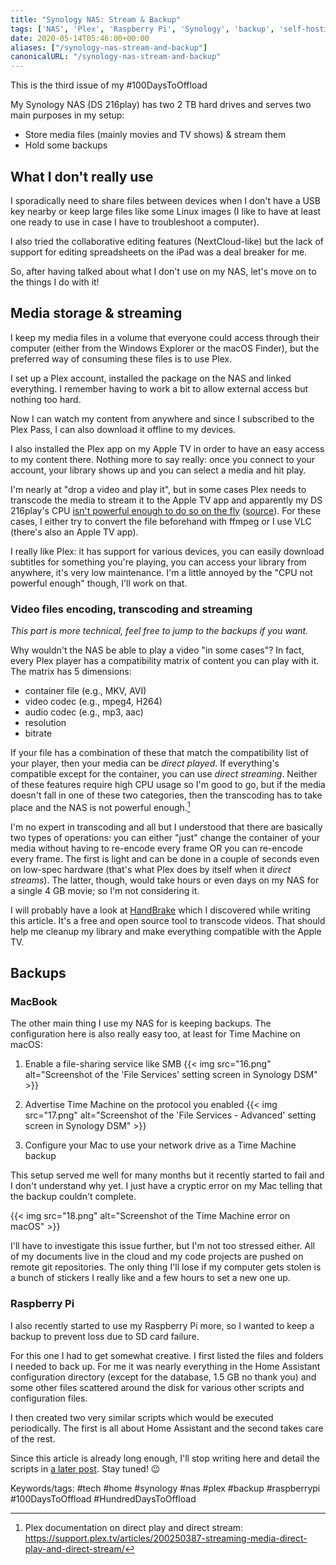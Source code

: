 ```yaml
---
title: "Synology NAS: Stream & Backup"
tags: ['NAS', 'Plex', 'Raspberry Pi', 'Synology', 'backup', 'self-hosting', 'streaming', 'time machine']
date: 2020-05-14T05:46:00+00:00
aliases: ["/synology-nas-stream-and-backup"]
canonicalURL: "/synology-nas-stream-and-backup"
---
```

This is the third issue of my #100DaysToOffload

My Synology NAS (DS 216play) has two 2 TB hard drives and serves two main purposes in my setup:

* Store media files (mainly movies and TV shows) & stream them
* Hold some backups

<!--more-->

## What I don't really use
I sporadically need to share files between devices when I don't have a USB key nearby or keep large files like some Linux images (I like to have at least one ready to use in case I have to troubleshoot a computer).

I also tried the collaborative editing features (NextCloud-like) but the lack of support for editing spreadsheets on the iPad was a deal breaker for me.

So, after having talked about what I don't use on my NAS, let's move on to the things I do with it!

## Media storage & streaming
I keep my media files in a volume that everyone could access through their computer (either from the Windows Explorer or the macOS Finder), but the preferred way of consuming these files is to use Plex.

I set up a Plex account, installed the package on the NAS and linked everything. I remember having to work a bit to allow external access but nothing too hard.

Now I can watch my content from anywhere and since I subscribed to the Plex Pass, I can also download it offline to my devices.

I also installed the Plex app on my Apple TV in order to have an easy access to my content there. Nothing more to say really: once you connect to your account, your library shows up and you can select a media and hit play.

I'm nearly at "drop a video and play it", but in some cases Plex needs to transcode the media to stream it to the Apple TV app and apparently my DS 216play's CPU [isn't powerful enough to do so on the fly](https://docs.google.com/spreadsheets/d/1MfYoJkiwSqCXg8cm5-Ac4oOLPRtCkgUxU0jdj3tmMPc/edit) ([source](https://support.plex.tv/articles/115002178853-using-hardware-accelerated-streaming/)). For these cases, I either try to convert the file beforehand with ffmpeg or I use VLC (there's also an Apple TV app).

I really like Plex: it has support for various devices, you can easily download subtitles for something you're playing, you can access your library from anywhere, it's very low maintenance. I'm a little annoyed by the "CPU not powerful enough" though, I'll work on that.

### Video files encoding, transcoding and streaming
*This part is more technical, feel free to jump to the backups if you want.*

Why wouldn't the NAS be able to play a video "in some cases"? In fact, every Plex player has a compatibility matrix of content you can play with it. The matrix has 5 dimensions:

* container file (e.g., MKV, AVI)
* video codec (e.g., mpeg4, H264)
* audio codec (e.g., mp3, aac)
* resolution
* bitrate

If your file has a combination of these that match the compatibility list of your player, then your media can be *direct played*. If everything's compatible except for the container, you can use *direct streaming*. Neither of these features require high CPU usage so I'm good to go, but if the media doesn't fall in one of these two categories, then the transcoding has to take place and the NAS is not powerful enough.[^1]

I'm no expert in transcoding and all but I understood that there are basically two types of operations: you can either "just" change the container of your media without having to re-encode every frame OR you can re-encode every frame. The first is light and can be done in a couple of seconds even on low-spec hardware (that's what Plex does by itself when it *direct streams*). The latter, though, would take hours or even days on my NAS for a single 4 GB movie; so I'm not considering it.

I will probably have a look at [HandBrake](https://handbrake.fr/) which I discovered while writing this article. It's a free and open source tool to transcode videos. That should help me cleanup my library and make everything compatible with the Apple TV.

[^1]: Plex documentation on direct play and direct stream: https://support.plex.tv/articles/200250387-streaming-media-direct-play-and-direct-stream/

## Backups
### MacBook
The other main thing I use my NAS for is keeping backups. The configuration here is also really easy too, at least for Time Machine on macOS:

1. Enable a file-sharing service like SMB
{{< img src="16.png" alt="Screenshot of the 'File Services' setting screen in Synology DSM" >}}

2. Advertise Time Machine on the protocol you enabled
{{< img src="17.png" alt="Screenshot of the 'File Services - Advanced' setting screen in Synology DSM" >}}

3. Configure your Mac to use your network drive as a Time Machine backup

This setup served me well for many months but it recently started to fail and I don't understand why yet. I just have a cryptic error on my Mac telling that the backup couldn't complete.

{{< img src="18.png" alt="Screenshot of the Time Machine error on macOS" >}}

I'll have to investigate this issue further, but I'm not too stressed either. All of my documents live in the cloud and my code projects are pushed on remote git repositories. The only thing I'll lose if my computer gets stolen is a bunch of stickers I really like and a few hours to set a new one up.

### Raspberry Pi
I also recently started to use my Raspberry Pi more, so I wanted to keep a backup to prevent loss due to SD card failure.

For this one I had to get somewhat creative. I first listed the files and folders I needed to back up. For me it was nearly everything in the Home Assistant configuration directory (except for the database, 1.5 GB no thank you) and some other files scattered around the disk for various other scripts and configuration files.

I then created two very similar scripts which would be executed periodically. The first is all about Home Assistant and the second takes care of the rest.

Since this article is already long enough, I'll stop writing here and detail the scripts in [a later post](https://blog.augendre.info/raspberry-pi). Stay tuned! 😉

Keywords/tags:
#tech #home #synology #nas #plex #backup #raspberrypi #100DaysToOffload #HundredDaysToOffload
